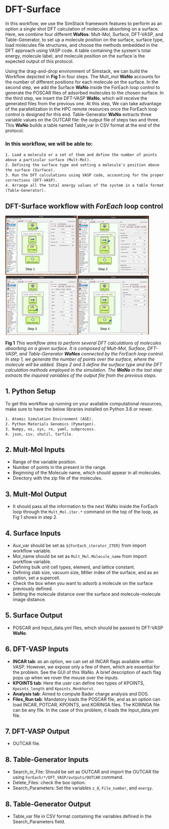 # DFT-Surface
In this workflow, we use the SimStack framework features to perform as an option a single shot DFT calculation of molecules absorbing on a surface. Here, we combine four different **WaNos**: Mult-Mol, Surface, DFT-VASP, and Table-Generator, to set up a molecule position on the surface, surface type, load molecules file structures, and choose the methods embedded in the DFT approach using VASP code. A table containing the system's total energy, molecule label, and molecule position on the surface is the expected output of this protocol.

Using the drag-and-drop environment of Simstack, we can build the Workflow depicted in **Fig 1** in four steps. The Mult_mol **WaNo** accounts for the number of different positions for each molecule on the surface.  In the second step, we add the Surface **WaNo** inside the ForEach loop control to generate the POSCAR files of adsorbed molecules to the chosen surface. In the third step, we insert the DFT-VASP **WaNo**, which will receive the generated files from the previous one. At this step, We can take advantage of the parallelization in the HPC remote resources once the ForEach loop control is designed for this end.  Table-Generator **WaNo** extracts three variable values on the OUTCAR file: the output file of steps two and three. This **WaNo** builds a table named Table_var in CSV format at the end of the protocol. 

### In this workflow, we will be able to:
```
1. Load a molecule or a set of them and define the number of points above a particuĺar surface (Mult-Mol).
2. Defining the surface type and setting a molecule's position above the surface (Surface).
3. Run the DFT calculations using VASP code, accounting for the proper corrections (DFT-VASP).
4. Arrange all the total energy values of the system in a table format (Table-Generator). 
```

## DFT-Surface workflow with **_ForEach_** loop control

<img src="Workflow_DFT_Surface.png"  width="90%">

**Fig 1** _This workflow aims to perform several DFT calculations of molecules absorbing on a given surface. It is composed of Mult-Mol, Surface, DFT-VASP, and Table-Generator **WaNos** connected by the ForEach loop control. In step 1, we generate the number of points over the surface, where the molecule will be added. Steps 2 and 3 define the surface type and the DFT calculation methods employed in the simulation. The **WaNo** in the last step extracts the inquired variables of the output file from the previous steps._

## 1. Python Setup
To get this workflow up running on your available computational resources, make sure to have the below libraries installed on Python 3.6 or newer.

```
1. Atomic Simulation Environment (ASE).
2. Python Materials Genomics (Pymatgen).
3. Numpy, os, sys, re, yaml, subprocess.
4. json, csv, shutil, tarfile. 
```
## 2. Mult-Mol Inputs
- Range of the variable position. 
- Number of points in the present in the range. 
- Beginning of the Molecule name, which should appear in all molecules. 
- Directory with the zip file of the molecules.
## 3. Mult-Mol Output
- It should pass all the information to the next WaNo inside the ForEach loop through the `Mult_Mol.iter.*` command on the top of the loop, as Fig 1 shows in step 2.
## 4. Surface Inputs
- Aux_var should be set as `${ForEach_iterator_ITER}` from import workflow variable.
- Mol_name should be set as `Mult_Mol.Molecule_name` from import workflow variable.
- Defining bulk unit cell types, element, and lattice constant.
- Defining slab size, vacuum size, Miller index of the surface, and as an option, set a supercell.
- Check the box when you want to adsorb a molecule on the surface previously defined.
- Setting the molecule distance over the surface and molecule-molecule image distance.
## 5. Surface Output
- POSCAR and Input_data.yml files, which should be passed to DFT-VASP **WaNo**.
## 6. DFT-VASP Inputs
- **INCAR tab**: as an option, we can set all INCAR flags available within VASP. However, we expose only a few of them, which are essential for the problem. See the GUI of this WaNo. A brief description of each flag pops up when we rover the mouse over the inputs.
- **KPOINTS tab**: Here the user can define two types of KPOINTS, `Kpoints_length` and `Kpoints_Monkhorst`.
- **Analysis tab**: Aimed to compute Bader charge analysis and DOS.
- **Files_Run tab**: Mandatory loads the POSCAR file, and as an option can load INCAR, POTCAR, KPOINTS, and KORINGA files. The KORINGA file can be any file. In the case of this problem, it loads the Input_data.yml file.
## 7. DFT-VASP Output
- OUTCAR file.
## 8. Table-Generator Inputs
- Search_in_File: Should be set as OUTCAR and import the OUTCAR file using `ForEach/*/DFT_VASP/outputs/OUTCAR` command.
- Delete_Files: check the box option.
- Search_Parameters: Set the variables `z_0`, `File_number`, and `energy`.  
## 8. Table-Generator Output
- Table_var file in CSV format containing the variables defined in the Search_Parameters field.

